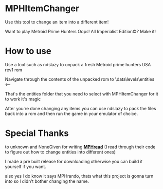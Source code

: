 # MPHItemChanger

Use this tool to change an item into a different item!

Want to play Metroid Prime Hunters Oops! All Imperialist Edition©? Make it!

# How to use

Use a tool such as ndslazy to unpack a fresh Metroid prime hunters USA rev1 rom

Navigate through the contents of the unpacked rom to \data\levels\entities <--

That's the entities folder that you need to select with MPHItemChanger for it to work it's magic

After you're done changing any items you can use ndslazy to pack the files back into a rom and then run the game in your emulator of choice.

# Special Thanks

to unknown and NoneGiven for writing **[MPHread](https://github.com/NoneGiven/MphRead)** (I read through their code to figure out how to change entities into different ones)

I made a pre built release for downloading otherwise you can build it yourself if you want.

also yes I do know it says MPHrando, thats what this project is gonna turn into so I didn't bother changing the name.
